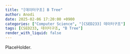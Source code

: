 ```yaml
---
title: "[데이터구조] B Tree"
author: Anodi
date: 2025-02-06 17:20:00 +0900
categories: ["Computer Science", "[CSED233] 데이터구조"]
tags: [CSED233, 데이터구조, "B Tree"]
render_with_liquid: false
---
```


PlaceHolder.